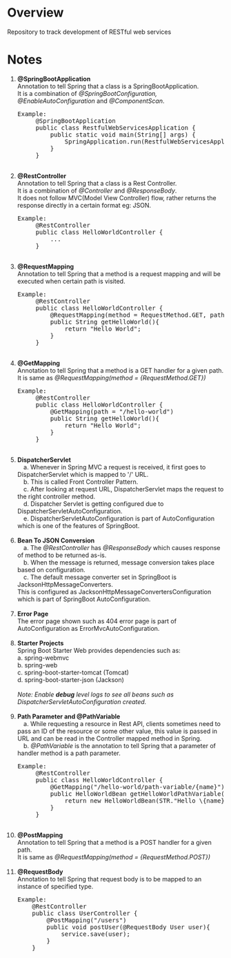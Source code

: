 <h1>Overview</h1>

Repository to track development of RESTful web services

<h1>Notes</h1>

1. <strong>@SpringBootApplication</strong> <br>
    Annotation to tell Spring that a class is a SpringBootApplication. <br>
    It is a combination of <em>@SpringBootConfiguration, @EnableAutoConfiguration</em> and <em>@ComponentScan</em>. <br>
    <pre>Example:
        @SpringBootApplication
        public class RestfulWebServicesApplication {
            public static void main(String[] args) {
                SpringApplication.run(RestfulWebServicesApplication.class, args);
            }
        }</pre> <br>
2. <strong>@RestController</strong> <br>
    Annotation to tell Spring that a class is a Rest Controller. <br>
    It is a combination of <em>@Controller</em> and <em>@ResponseBody</em>. <br>
    It does not follow MVC(Model View Controller) flow, 
         rather returns the response directly in a certain format eg: JSON. <br>
   <pre>Example:
        @RestController
        public class HelloWorldController {
            ...
        }</pre> <br>
3. <strong>@RequestMapping</strong> <br>
    Annotation to tell Spring that a method is a request mapping and will be executed when certain path is visited. <br>
    <pre>Example:
        @RestController
        public class HelloWorldController {
            @RequestMapping(method = RequestMethod.GET, path = "/hello-world")
            public String getHelloWorld(){
                return "Hello World";
            }
        }</pre> <br>
4. <strong>@GetMapping</strong> <br>
    Annotation to tell Spring that a method is a GET handler for a given path. <br>
    It is same as <em>@RequestMapping(method = {RequestMethod.GET})</em>
    <pre>Example:
        @RestController
        public class HelloWorldController {
            @GetMapping(path = "/hello-world")
            public String getHelloWorld(){
                return "Hello World";
            }
        }</pre> <br>
5. <strong>DispatcherServlet</strong> <br>
    &emsp;a. Whenever in Spring MVC a request is received, it first goes to DispatcherServlet which is mapped to '/' URL. <br>
    &emsp;b. This is called Front Controller Pattern. <br>
    &emsp;c. After looking at request URL, DispatcherServlet maps the request to the right controller method. <br>
    &emsp;d. Dispatcher Servlet is getting configured due to DispatcherServletAutoConfiguration. <br>
    &emsp;e. DispatcherServletAutoConfiguration is part of AutoConfiguration which is one of the features of SpringBoot. <br><br>
6.  <strong>Bean To JSON Conversion</strong> <br>
    &emsp;a. The <em>@RestController</em> has <em>@ResponseBody</em> which causes response of method to be returned as-is. <br>
    &emsp;b. When the message is returned, message conversion takes place based on configuration. <br>
    &emsp;c. The default message converter set in SpringBoot is JacksonHttpMessageConverters. <br>
    This is configured as  JacksonHttpMessageConvertersConfiguration which is part of SpringBoot AutoConfiguration. <br><br>
7. <strong>Error Page</strong> <br>
    The error page shown such as 404 error page is part of AutoConfiguration as ErrorMvcAutoConfiguration. <br><br>
8. <strong>Starter Projects</strong> <br>
    Spring Boot Starter Web provides dependencies such as: <br>
    a. spring-webmvc <br>
    b. spring-web <br>
    c. spring-boot-starter-tomcat (Tomcat)<br>
    d. spring-boot-starter-json (Jackson) <br><br>
    <em>Note: Enable <strong>debug</strong> level logs to see all beans such as DispatcherServletAutoConfiguration created. </em> <br><br>
9. <strong>Path Parameter and @PathVariable</strong> <br>
    &emsp;a. While requesting a resource in Rest API, clients sometimes need to pass an ID of the resource or some other value, 
    this value is passed in URL and can be read in the Controller mapped method in Spring. <br>
    &emsp;b. <em>@PathVariable</em> is the annotation to tell Spring that a parameter of handler method is a path parameter. <br>
    <pre>Example:
        @RestController
        public class HelloWorldController {
            @GetMapping("/hello-world/path-variable/{name}")
            public HelloWorldBean getHelloWorldPathVariable(@PathVariable String name){
                return new HelloWorldBean(STR."Hello \{name}");
            }
        }</pre> <br>
10. <strong>@PostMapping</strong> <br>
    Annotation to tell Spring that a method is a POST handler for a given path. <br>
    It is same as <em>@RequestMapping(method = {RequestMethod.POST})</em> <br><br>
11. <strong>@RequestBody</strong> <br>
    Annotation to tell Spring that request body is to be mapped to an instance of specified type. <br>
    <pre>Example:
        @RestController
        public class UserController {
            @PostMapping("/users")
            public void postUser(@RequestBody User user){
                service.save(user);
            }
        }</pre> <br>